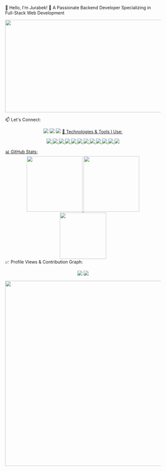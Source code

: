 🚀 Hello, I'm Jurabek! 👋
A Passionate Backend Developer Specializing in Full-Stack Web Development
<p align="center"> <img src="https://media.giphy.com/media/qgQUggAC3Pfv687qPC/giphy.gif" width="800" height="300" /> </p>
📫 Let's Connect:
<p align="center"> <a href="mailto:norqulovjorabek533@gmail.com"><img src="https://img.shields.io/badge/Email-D14836?style=for-the-badge&logo=gmail&logoColor=white"/></a> <a href="https://www.instagram.com/jurab_ekuzb" target="_blank"><img src="https://img.shields.io/badge/Instagram-E4405F?style=for-the-badge&logo=instagram&logoColor=white"/></a> <a href="https://t.me/jurabek_bekk" target="_blank"><img src="https://img.shields.io/badge/Telegram-2CA5E0?style=for-the-badge&logo=telegram&logoColor=white"/></a> <a href="https://www.linkedin.com/in/jurabek" target="_blank"><img 

🚀 Technologies & Tools I Use:
<p align="center"> <img src="https://img.shields.io/badge/Python-3776AB?style=for-the-badge&logo=python&logoColor=white"/> <img src="https://img.shields.io/badge/Django-092E20?style=for-the-badge&logo=django&logoColor=white"/> <img src="https://img.shields.io/badge/DRF-ff1709?style=for-the-badge&logo=django&logoColor=white"/> <img src="https://img.shields.io/badge/Aiogram-00688C?style=for-the-badge&logo=telegram&logoColor=white"/> <img src="https://img.shields.io/badge/Java-007396?style=for-the-badge&logo=java&logoColor=white"/> <img src="https://img.shields.io/badge/JavaScript-F7DF1E?style=for-the-badge&logo=javascript&logoColor=black"/> <img src="https://img.shields.io/badge/HTML5-E34F26?style=for-the-badge&logo=html5&logoColor=white"/> <img src="https://img.shields.io/badge/CSS3-1572B6?style=for-the-badge&logo=css3&logoColor=white"/> <img src="https://img.shields.io/badge/Git-F05032?style=for-the-badge&logo=git&logoColor=white"/> <img src="https://img.shields.io/badge/SQL-003B57?style=for-the-badge&logo=postgresql&logoColor=white"/> <img src="https://img.shields.io/badge/Docker-2496ED?style=for-the-badge&logo=docker&logoColor=white"/> <img src="https://img.shields.io/badge/AWS-232F3E?style=for-the-badge&logo=amazonaws&logoColor=white"/> </p>
📊 GitHub Stats:
<div align="center"> <a href="https://github.com/jurabek-2"> <img src="https://github-readme-stats.vercel.app/api?username=jurabek-2&show_icons=true&theme=tokyonight&count_private=true&hide_border=true" height="180"/> </a> <a href="https://github.com/jurabek-2"> <img src="https://github-readme-streak-stats.herokuapp.com/?user=jurabek-2&theme=tokyonight&hide_border=true" height="180"/> </a> <br> <a href="https://github.com/jurabek-2"> <img src="https://github-readme-stats.vercel.app/api/top-langs/?username=jurabek-2&layout=compact&theme=tokyonight&hide_border=true" height="150"/> </a> </div>
📈 Profile Views & Contribution Graph:
<p align="center"> <img src="https://komarev.com/ghpvc/?username=jurabek-2&label=Profile%20Views&color=blue&style=plastic"/> <img src="https://github-profile-summary-cards.vercel.app/api/cards/profile-details?username=jurabek-2&theme=tokyonight"/> </p>
<p align="center"> <img src="https://media.giphy.com/media/ZVik7pBtu9dNS/giphy.gif" width="600" /> </p>

